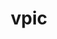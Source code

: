 ---
title: "vpic"
layout: cache
categories: [package, develop]
meta: {"versions": ["develop"], "compilers": ["gcc@=7.3.1"], "oss": ["amzn2"], "platforms": ["linux"], "targets": ["aarch64", "neoverse_n1", "x86_64_v3"], "stacks": ["aws-ahug", "aws-ahug-aarch64", "root"], "num_specs": 25, "num_specs_by_stack": {"root": 25, "aws-ahug-aarch64": 20, "aws-ahug": 5}}
spec_details: [{"hash": "bpjsknnjxc7tfdfq6ko3ucmgoogz2jpw", "compiler": "gcc@=7.3.1", "versions": ["develop"], "os": "amzn2", "platform": "linux", "target": "aarch64", "variants": ["build_system=cmake", "build_type=RelWithDebInfo", "generator=make", "~ipo"], "stacks": ["root", "aws-ahug-aarch64"], "size": "-", "tarball": "https://binaries.spack.io/develop/build_cache/linux-amzn2-aarch64/gcc-7.3.1/vpic-develop/linux-amzn2-aarch64-gcc-7.3.1-vpic-develop-bpjsknnjxc7tfdfq6ko3ucmgoogz2jpw.spack"}, {"hash": "ffeb2d3rjmiodfqsbl7zx5hzbmoygfvc", "compiler": "gcc@=7.3.1", "versions": ["develop"], "os": "amzn2", "platform": "linux", "target": "aarch64", "variants": ["build_system=cmake", "build_type=RelWithDebInfo", "generator=make", "~ipo"], "stacks": ["root", "aws-ahug-aarch64"], "size": "-", "tarball": "https://binaries.spack.io/develop/build_cache/linux-amzn2-aarch64/gcc-7.3.1/vpic-develop/linux-amzn2-aarch64-gcc-7.3.1-vpic-develop-ffeb2d3rjmiodfqsbl7zx5hzbmoygfvc.spack"}, {"hash": "57ttdlmb5ffuwiodgucgb4liljjk5e5f", "compiler": "gcc@=7.3.1", "versions": ["develop"], "os": "amzn2", "platform": "linux", "target": "aarch64", "variants": ["build_system=cmake", "build_type=Release", "generator=make", "~ipo"], "stacks": ["root", "aws-ahug-aarch64"], "size": "-", "tarball": "https://binaries.spack.io/develop/build_cache/linux-amzn2-aarch64/gcc-7.3.1/vpic-develop/linux-amzn2-aarch64-gcc-7.3.1-vpic-develop-57ttdlmb5ffuwiodgucgb4liljjk5e5f.spack"}, {"hash": "eukzeae3vfuigkprgwbwm7fpwgnqwppx", "compiler": "gcc@=7.3.1", "versions": ["develop"], "os": "amzn2", "platform": "linux", "target": "aarch64", "variants": ["build_system=cmake", "build_type=RelWithDebInfo", "generator=make", "~ipo"], "stacks": ["root", "aws-ahug-aarch64"], "size": "-", "tarball": "https://binaries.spack.io/develop/build_cache/linux-amzn2-aarch64/gcc-7.3.1/vpic-develop/linux-amzn2-aarch64-gcc-7.3.1-vpic-develop-eukzeae3vfuigkprgwbwm7fpwgnqwppx.spack"}, {"hash": "7tcfccukadqmjxpgwxcdani52adwfkay", "compiler": "gcc@=7.3.1", "versions": ["develop"], "os": "amzn2", "platform": "linux", "target": "aarch64", "variants": ["build_system=cmake", "build_type=RelWithDebInfo", "generator=make", "~ipo"], "stacks": ["root", "aws-ahug-aarch64"], "size": "-", "tarball": "https://binaries.spack.io/develop/build_cache/linux-amzn2-aarch64/gcc-7.3.1/vpic-develop/linux-amzn2-aarch64-gcc-7.3.1-vpic-develop-7tcfccukadqmjxpgwxcdani52adwfkay.spack"}, {"hash": "cjibpohvchkqu47xlffmu6wlulf64yq2", "compiler": "gcc@=7.3.1", "versions": ["develop"], "os": "amzn2", "platform": "linux", "target": "aarch64", "variants": ["build_system=cmake", "build_type=Release", "generator=make", "~ipo"], "stacks": ["root", "aws-ahug-aarch64"], "size": "-", "tarball": "https://binaries.spack.io/develop/build_cache/linux-amzn2-aarch64/gcc-7.3.1/vpic-develop/linux-amzn2-aarch64-gcc-7.3.1-vpic-develop-cjibpohvchkqu47xlffmu6wlulf64yq2.spack"}, {"hash": "7akvvvqmlneb77p6e6fmyqvhn3t2vfuv", "compiler": "gcc@=7.3.1", "versions": ["develop"], "os": "amzn2", "platform": "linux", "target": "aarch64", "variants": ["build_system=cmake", "build_type=RelWithDebInfo", "generator=make", "~ipo"], "stacks": ["root", "aws-ahug-aarch64"], "size": "-", "tarball": "https://binaries.spack.io/develop/build_cache/linux-amzn2-aarch64/gcc-7.3.1/vpic-develop/linux-amzn2-aarch64-gcc-7.3.1-vpic-develop-7akvvvqmlneb77p6e6fmyqvhn3t2vfuv.spack"}, {"hash": "w2u2m5ruyaqcyta7j2iewn66rb47qrs5", "compiler": "gcc@=7.3.1", "versions": ["develop"], "os": "amzn2", "platform": "linux", "target": "aarch64", "variants": ["build_system=cmake", "build_type=RelWithDebInfo", "generator=make", "~ipo"], "stacks": ["root", "aws-ahug-aarch64"], "size": "-", "tarball": "https://binaries.spack.io/develop/build_cache/linux-amzn2-aarch64/gcc-7.3.1/vpic-develop/linux-amzn2-aarch64-gcc-7.3.1-vpic-develop-w2u2m5ruyaqcyta7j2iewn66rb47qrs5.spack"}, {"hash": "n3kyofq3n4rkwnugmcce7j5edjnbxd2u", "compiler": "gcc@=7.3.1", "versions": ["develop"], "os": "amzn2", "platform": "linux", "target": "aarch64", "variants": ["build_system=cmake", "build_type=Release", "generator=make", "~ipo"], "stacks": ["root", "aws-ahug-aarch64"], "size": "-", "tarball": "https://binaries.spack.io/develop/build_cache/linux-amzn2-aarch64/gcc-7.3.1/vpic-develop/linux-amzn2-aarch64-gcc-7.3.1-vpic-develop-n3kyofq3n4rkwnugmcce7j5edjnbxd2u.spack"}, {"hash": "rh66dqmhj6r2afw46nacacckri24h3aj", "compiler": "gcc@=7.3.1", "versions": ["develop"], "os": "amzn2", "platform": "linux", "target": "aarch64", "variants": ["build_system=cmake", "build_type=RelWithDebInfo", "generator=make", "~ipo"], "stacks": ["root", "aws-ahug-aarch64"], "size": "-", "tarball": "https://binaries.spack.io/develop/build_cache/linux-amzn2-aarch64/gcc-7.3.1/vpic-develop/linux-amzn2-aarch64-gcc-7.3.1-vpic-develop-rh66dqmhj6r2afw46nacacckri24h3aj.spack"}, {"hash": "gtm3ojravkkmg2z3nkvis2ws7qmhexq7", "compiler": "gcc@=7.3.1", "versions": ["develop"], "os": "amzn2", "platform": "linux", "target": "neoverse_n1", "variants": ["build_system=cmake", "build_type=RelWithDebInfo", "generator=make", "~ipo"], "stacks": ["root", "aws-ahug-aarch64"], "size": "-", "tarball": "https://binaries.spack.io/develop/build_cache/linux-amzn2-neoverse_n1/gcc-7.3.1/vpic-develop/linux-amzn2-neoverse_n1-gcc-7.3.1-vpic-develop-gtm3ojravkkmg2z3nkvis2ws7qmhexq7.spack"}, {"hash": "wh2sgc4je3pco2iypotqwtkylyuygs5i", "compiler": "gcc@=7.3.1", "versions": ["develop"], "os": "amzn2", "platform": "linux", "target": "neoverse_n1", "variants": ["build_system=cmake", "build_type=Release", "generator=make", "~ipo"], "stacks": ["root", "aws-ahug-aarch64"], "size": "-", "tarball": "https://binaries.spack.io/develop/build_cache/linux-amzn2-neoverse_n1/gcc-7.3.1/vpic-develop/linux-amzn2-neoverse_n1-gcc-7.3.1-vpic-develop-wh2sgc4je3pco2iypotqwtkylyuygs5i.spack"}, {"hash": "jex4mutn6u3hkq63viy2hy7gjmzisuk5", "compiler": "gcc@=7.3.1", "versions": ["develop"], "os": "amzn2", "platform": "linux", "target": "neoverse_n1", "variants": ["build_system=cmake", "build_type=Release", "generator=make", "~ipo"], "stacks": ["root", "aws-ahug-aarch64"], "size": "-", "tarball": "https://binaries.spack.io/develop/build_cache/linux-amzn2-neoverse_n1/gcc-7.3.1/vpic-develop/linux-amzn2-neoverse_n1-gcc-7.3.1-vpic-develop-jex4mutn6u3hkq63viy2hy7gjmzisuk5.spack"}, {"hash": "t5lhfaa33ezmul6bxulqdgjfz4afp3dd", "compiler": "gcc@=7.3.1", "versions": ["develop"], "os": "amzn2", "platform": "linux", "target": "neoverse_n1", "variants": ["build_system=cmake", "build_type=RelWithDebInfo", "generator=make", "~ipo"], "stacks": ["root", "aws-ahug-aarch64"], "size": "-", "tarball": "https://binaries.spack.io/develop/build_cache/linux-amzn2-neoverse_n1/gcc-7.3.1/vpic-develop/linux-amzn2-neoverse_n1-gcc-7.3.1-vpic-develop-t5lhfaa33ezmul6bxulqdgjfz4afp3dd.spack"}, {"hash": "2f4ttalchbzaq3lcqrg2nnkjurlokzg4", "compiler": "gcc@=7.3.1", "versions": ["develop"], "os": "amzn2", "platform": "linux", "target": "neoverse_n1", "variants": ["build_system=cmake", "build_type=RelWithDebInfo", "generator=make", "~ipo"], "stacks": ["root", "aws-ahug-aarch64"], "size": "-", "tarball": "https://binaries.spack.io/develop/build_cache/linux-amzn2-neoverse_n1/gcc-7.3.1/vpic-develop/linux-amzn2-neoverse_n1-gcc-7.3.1-vpic-develop-2f4ttalchbzaq3lcqrg2nnkjurlokzg4.spack"}, {"hash": "3fbstf25z6fakh3ro6spft3huku2f6ku", "compiler": "gcc@=7.3.1", "versions": ["develop"], "os": "amzn2", "platform": "linux", "target": "neoverse_n1", "variants": ["build_system=cmake", "build_type=RelWithDebInfo", "generator=make", "~ipo"], "stacks": ["root", "aws-ahug-aarch64"], "size": "-", "tarball": "https://binaries.spack.io/develop/build_cache/linux-amzn2-neoverse_n1/gcc-7.3.1/vpic-develop/linux-amzn2-neoverse_n1-gcc-7.3.1-vpic-develop-3fbstf25z6fakh3ro6spft3huku2f6ku.spack"}, {"hash": "blcp5p5bwnxiw6usu7tcd3b6xg4y3mrq", "compiler": "gcc@=7.3.1", "versions": ["develop"], "os": "amzn2", "platform": "linux", "target": "neoverse_n1", "variants": ["build_system=cmake", "build_type=Release", "generator=make", "~ipo"], "stacks": ["root", "aws-ahug-aarch64"], "size": "-", "tarball": "https://binaries.spack.io/develop/build_cache/linux-amzn2-neoverse_n1/gcc-7.3.1/vpic-develop/linux-amzn2-neoverse_n1-gcc-7.3.1-vpic-develop-blcp5p5bwnxiw6usu7tcd3b6xg4y3mrq.spack"}, {"hash": "5ksdrw66tu6qd35bd6c7shzahyarzmwq", "compiler": "gcc@=7.3.1", "versions": ["develop"], "os": "amzn2", "platform": "linux", "target": "neoverse_n1", "variants": ["build_system=cmake", "build_type=RelWithDebInfo", "generator=make", "~ipo"], "stacks": ["root", "aws-ahug-aarch64"], "size": "-", "tarball": "https://binaries.spack.io/develop/build_cache/linux-amzn2-neoverse_n1/gcc-7.3.1/vpic-develop/linux-amzn2-neoverse_n1-gcc-7.3.1-vpic-develop-5ksdrw66tu6qd35bd6c7shzahyarzmwq.spack"}, {"hash": "s5s43exm56bagbtby25n56nib4n4g54v", "compiler": "gcc@=7.3.1", "versions": ["develop"], "os": "amzn2", "platform": "linux", "target": "neoverse_n1", "variants": ["build_system=cmake", "build_type=RelWithDebInfo", "generator=make", "~ipo"], "stacks": ["root", "aws-ahug-aarch64"], "size": "-", "tarball": "https://binaries.spack.io/develop/build_cache/linux-amzn2-neoverse_n1/gcc-7.3.1/vpic-develop/linux-amzn2-neoverse_n1-gcc-7.3.1-vpic-develop-s5s43exm56bagbtby25n56nib4n4g54v.spack"}, {"hash": "sx753qdqrhuixtbmi4elamkle25cpnd4", "compiler": "gcc@=7.3.1", "versions": ["develop"], "os": "amzn2", "platform": "linux", "target": "neoverse_n1", "variants": ["build_system=cmake", "build_type=RelWithDebInfo", "generator=make", "~ipo"], "stacks": ["root", "aws-ahug-aarch64"], "size": "-", "tarball": "https://binaries.spack.io/develop/build_cache/linux-amzn2-neoverse_n1/gcc-7.3.1/vpic-develop/linux-amzn2-neoverse_n1-gcc-7.3.1-vpic-develop-sx753qdqrhuixtbmi4elamkle25cpnd4.spack"}, {"hash": "fgoakevlmq2pov2ohpwwgljv5eqz6b2m", "compiler": "gcc@=7.3.1", "versions": ["develop"], "os": "amzn2", "platform": "linux", "target": "x86_64_v3", "variants": ["build_system=cmake", "build_type=RelWithDebInfo", "generator=make", "~ipo"], "stacks": ["aws-ahug", "root"], "size": "-", "tarball": "https://binaries.spack.io/develop/build_cache/linux-amzn2-x86_64_v3/gcc-7.3.1/vpic-develop/linux-amzn2-x86_64_v3-gcc-7.3.1-vpic-develop-fgoakevlmq2pov2ohpwwgljv5eqz6b2m.spack"}, {"hash": "sk3d4zsaghfzfhdfdr4bep3dnsnphe7v", "compiler": "gcc@=7.3.1", "versions": ["develop"], "os": "amzn2", "platform": "linux", "target": "x86_64_v3", "variants": ["build_system=cmake", "build_type=RelWithDebInfo", "generator=make", "~ipo"], "stacks": ["aws-ahug", "root"], "size": "-", "tarball": "https://binaries.spack.io/develop/build_cache/linux-amzn2-x86_64_v3/gcc-7.3.1/vpic-develop/linux-amzn2-x86_64_v3-gcc-7.3.1-vpic-develop-sk3d4zsaghfzfhdfdr4bep3dnsnphe7v.spack"}, {"hash": "khzwxvtl3bqipzn5nwzps5fa7e7rjgso", "compiler": "gcc@=7.3.1", "versions": ["develop"], "os": "amzn2", "platform": "linux", "target": "x86_64_v3", "variants": ["build_system=cmake", "build_type=Release", "generator=make", "~ipo"], "stacks": ["aws-ahug", "root"], "size": "-", "tarball": "https://binaries.spack.io/develop/build_cache/linux-amzn2-x86_64_v3/gcc-7.3.1/vpic-develop/linux-amzn2-x86_64_v3-gcc-7.3.1-vpic-develop-khzwxvtl3bqipzn5nwzps5fa7e7rjgso.spack"}, {"hash": "ymnezkw53wryi4u6kabq6mfadkgkxwwa", "compiler": "gcc@=7.3.1", "versions": ["develop"], "os": "amzn2", "platform": "linux", "target": "x86_64_v3", "variants": ["build_system=cmake", "build_type=Release", "generator=make", "~ipo"], "stacks": ["aws-ahug", "root"], "size": "-", "tarball": "https://binaries.spack.io/develop/build_cache/linux-amzn2-x86_64_v3/gcc-7.3.1/vpic-develop/linux-amzn2-x86_64_v3-gcc-7.3.1-vpic-develop-ymnezkw53wryi4u6kabq6mfadkgkxwwa.spack"}, {"hash": "v7ujh7eqdngxc7tsabd4szxypo6qdtk2", "compiler": "gcc@=7.3.1", "versions": ["develop"], "os": "amzn2", "platform": "linux", "target": "x86_64_v3", "variants": ["build_system=cmake", "build_type=Release", "generator=make", "~ipo"], "stacks": ["aws-ahug", "root"], "size": "-", "tarball": "https://binaries.spack.io/develop/build_cache/linux-amzn2-x86_64_v3/gcc-7.3.1/vpic-develop/linux-amzn2-x86_64_v3-gcc-7.3.1-vpic-develop-v7ujh7eqdngxc7tsabd4szxypo6qdtk2.spack"}]
---